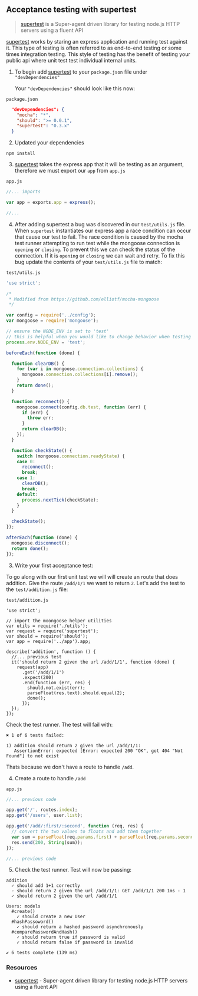## Acceptance testing with supertest


> [supertest][supertest] is a Super-agent driven library for testing
  node.js HTTP servers using a fluent API

[supertest][supertest] works by staring an express application and running test against it. This type of testing is often referred to as end-to-end testing or some times integration testing. This style of testing has the benefit of testing your public api where unit test test individual internal units.


1. To begin add [supertest][supertest] to
   your `package.json` file under `"devDependencies"`
   
   Your `"devDependencies"` should look like this now:

  `package.json`

  ```json
    "devDependencies": {
      "mocha": "*",
      "should": ">= 0.0.1",
      "supertest": "0.3.x"
    }
  ```

2. Updated your dependencies

  ```
  npm install
  ```

3. [supertest][supertest] takes the express app that it will be testing as an argument, therefore we must export our `app` from `app.js`

  `app.js`

  ```javascript
  //... imports

  var app = exports.app = express();

  //...
  ```

4. After adding supertest a bug was discovered in our `test/utils.js` file. When `supertest` instantiates our express app a race condition can occur that cause our test to fail. The race condition is caused by the mocha test runner attempting to run test while the mongoose connection is `opening` or `closing`. To prevent this we can check the status of the connection. If it is `opening` or `closing` we can wait and retry. To fix this bug update the contents of your `test/utils.js` file to match:

  `test/utils.js`

  ```javascript
  'use strict';

  /*
   * Modified from https://github.com/elliotf/mocha-mongoose
   */

  var config = require('../config');
  var mongoose = require('mongoose');

  // ensure the NODE_ENV is set to 'test'
  // this is helpful when you would like to change behavior when testing
  process.env.NODE_ENV = 'test';

  beforeEach(function (done) {

    function clearDB() {
      for (var i in mongoose.connection.collections) {
        mongoose.connection.collections[i].remove();
      }
      return done();
    }

    function reconnect() {
      mongoose.connect(config.db.test, function (err) {
        if (err) {
          throw err;
        }
        return clearDB();
      });
    }

    function checkState() {
      switch (mongoose.connection.readyState) {
      case 0:
        reconnect();
        break;
      case 1:
        clearDB();
        break;
      default:
        process.nextTick(checkState);
      }
    }

    checkState();
  });

  afterEach(function (done) {
    mongoose.disconnect();
    return done();
  });
  ```

3. Write your first acceptance test:

  To go along with our first unit test we will will create an route that does addition. Give the route `/add/1/1` we want to return `2`. Let's add the test to the `test/addition.js` file:

  `test/addition.js`

  ```
  'use strict';

  // import the moongoose helper utilities
  var utils = require('./utils');
  var request = require('supertest');
  var should = require('should');
  var app = require('../app').app;

  describe('addition', function () {
    //... previous test
    it('should return 2 given the url /add/1/1', function (done) {
      request(app)
        .get('/add/1/1')
        .expect(200)
        .end(function (err, res) {
          should.not.exist(err);
          parseFloat(res.text).should.equal(2);
          done();
        });
    });
  });
  ``` 

  Check the test runner. The test will fail with:

  ```
  ✖ 1 of 6 tests failed:

  1) addition should return 2 given the url /add/1/1:
     AssertionError: expected [Error: expected 200 "OK", got 404 "Not Found"] to not exist
  ```

  Thats because we don't have a route to handle `/add`.

4. Create a route to handle `/add`

  `app.js`

  ```javascript
  //... previous code

  app.get('/', routes.index);
  app.get('/users', user.list);

  app.get('/add/:first/:second', function (req, res) {
    // convert the two values to floats and add them together
    var sum = parseFloat(req.params.first) + parseFloat(req.params.second);
    res.send(200, String(sum));
  });

  //... previous code
  ```

5. Check the test runner. Test will now be passing:

  ```
  addition
    ✓ should add 1+1 correctly 
    ◦ should return 2 given the url /add/1/1: GET /add/1/1 200 1ms - 1
    ✓ should return 2 given the url /add/1/1 

  Users: models
    #create()
      ✓ should create a new User 
    #hashPassoword()
      ✓ should return a hashed password asynchronously 
    #comparePasswordAndHash()
      ✓ should return true if password is valid 
      ✓ should return false if password is invalid 

  ✔ 6 tests complete (139 ms)
  ```
### Resources

- [supertest][supertest] - Super-agent driven library for testing node.js HTTP servers using a fluent API

[supertest]: https://github.com/visionmedia/supertest

